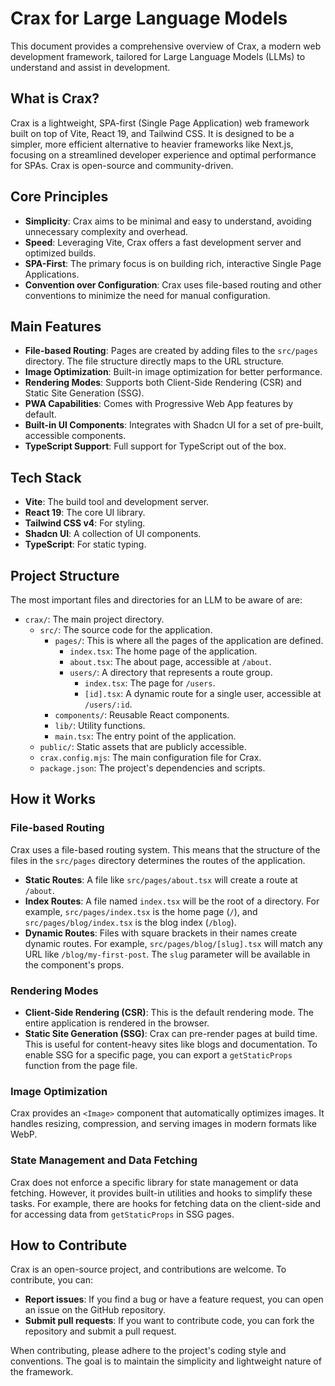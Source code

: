 
# Crax for Large Language Models

This document provides a comprehensive overview of Crax, a modern web development framework, tailored for Large Language Models (LLMs) to understand and assist in development.

## What is Crax?

Crax is a lightweight, SPA-first (Single Page Application) web framework built on top of Vite, React 19, and Tailwind CSS. It is designed to be a simpler, more efficient alternative to heavier frameworks like Next.js, focusing on a streamlined developer experience and optimal performance for SPAs. Crax is open-source and community-driven.

## Core Principles

*   **Simplicity**: Crax aims to be minimal and easy to understand, avoiding unnecessary complexity and overhead.
*   **Speed**: Leveraging Vite, Crax offers a fast development server and optimized builds.
*   **SPA-First**: The primary focus is on building rich, interactive Single Page Applications.
*   **Convention over Configuration**: Crax uses file-based routing and other conventions to minimize the need for manual configuration.

## Main Features

*   **File-based Routing**: Pages are created by adding files to the `src/pages` directory. The file structure directly maps to the URL structure.
*   **Image Optimization**: Built-in image optimization for better performance.
*   **Rendering Modes**: Supports both Client-Side Rendering (CSR) and Static Site Generation (SSG).
*   **PWA Capabilities**: Comes with Progressive Web App features by default.
*   **Built-in UI Components**: Integrates with Shadcn UI for a set of pre-built, accessible components.
*   **TypeScript Support**: Full support for TypeScript out of the box.

## Tech Stack

*   **Vite**: The build tool and development server.
*   **React 19**: The core UI library.
*   **Tailwind CSS v4**: For styling.
*   **Shadcn UI**: A collection of UI components.
*   **TypeScript**: For static typing.

## Project Structure

The most important files and directories for an LLM to be aware of are:

*   `crax/`: The main project directory.
    *   `src/`: The source code for the application.
        *   `pages/`: This is where all the pages of the application are defined.
            *   `index.tsx`: The home page of the application.
            *   `about.tsx`: The about page, accessible at `/about`.
            *   `users/`: A directory that represents a route group.
                *   `index.tsx`: The page for `/users`.
                *   `[id].tsx`: A dynamic route for a single user, accessible at `/users/:id`.
        *   `components/`: Reusable React components.
        *   `lib/`: Utility functions.
        *   `main.tsx`: The entry point of the application.
    *   `public/`: Static assets that are publicly accessible.
    *   `crax.config.mjs`: The main configuration file for Crax.
    *   `package.json`: The project's dependencies and scripts.

## How it Works

### File-based Routing

Crax uses a file-based routing system. This means that the structure of the files in the `src/pages` directory determines the routes of the application.

*   **Static Routes**: A file like `src/pages/about.tsx` will create a route at `/about`.
*   **Index Routes**: A file named `index.tsx` will be the root of a directory. For example, `src/pages/index.tsx` is the home page (`/`), and `src/pages/blog/index.tsx` is the blog index (`/blog`).
*   **Dynamic Routes**: Files with square brackets in their names create dynamic routes. For example, `src/pages/blog/[slug].tsx` will match any URL like `/blog/my-first-post`. The `slug` parameter will be available in the component's props.

### Rendering Modes

*   **Client-Side Rendering (CSR)**: This is the default rendering mode. The entire application is rendered in the browser.
*   **Static Site Generation (SSG)**: Crax can pre-render pages at build time. This is useful for content-heavy sites like blogs and documentation. To enable SSG for a specific page, you can export a `getStaticProps` function from the page file.

### Image Optimization

Crax provides an `<Image>` component that automatically optimizes images. It handles resizing, compression, and serving images in modern formats like WebP.

### State Management and Data Fetching

Crax does not enforce a specific library for state management or data fetching. However, it provides built-in utilities and hooks to simplify these tasks. For example, there are hooks for fetching data on the client-side and for accessing data from `getStaticProps` in SSG pages.

## How to Contribute

Crax is an open-source project, and contributions are welcome. To contribute, you can:

*   **Report issues**: If you find a bug or have a feature request, you can open an issue on the GitHub repository.
*   **Submit pull requests**: If you want to contribute code, you can fork the repository and submit a pull request.

When contributing, please adhere to the project's coding style and conventions. The goal is to maintain the simplicity and lightweight nature of the framework.
